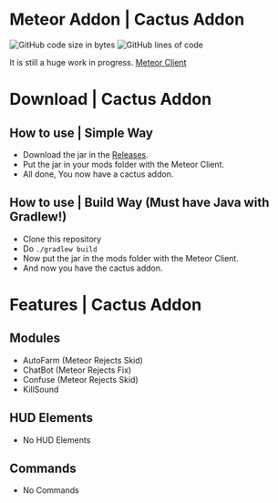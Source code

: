 # Meteor Addon | Cactus Addon

<img src="https://img.shields.io/github/languages/code-size/77panic/CactusAddon" alt="GitHub code size in bytes"/>
<img src="https://img.shields.io/endpoint?url=https://ghloc.vercel.app/api/77panic/CactusAddon/badge?filter=.java$&label=lines%20of%20code&color=blue" alt="GitHub lines of code"/>

It is still a huge work in progress.
[Meteor Client]([https://github.com/MeteorDevelopment/meteor-client/issues](https://github.com/77panic/CactusAddon/releases))

# Download | Cactus Addon

## How to use | Simple Way

- Download the jar in the [Releases]([https://github.com/MeteorDevelopment/meteor-client/issues](https://github.com/77panic/CactusAddon/releases)).
- Put the jar in your mods folder with the Meteor Client.
- All done, You now have a cactus addon.

## How to use | Build Way (Must have Java with Gradlew!)

- Clone this repository
- Do `./gradlew build`
- Now put the jar in the mods folder with the Meteor Client.
- And now you have the cactus addon.

# Features | Cactus Addon

## Modules

- AutoFarm (Meteor Rejects Skid)
- ChatBot (Meteor Rejects Fix)
- Confuse (Meteor Rejects Skid)
- KillSound

## HUD Elements

- No HUD Elements

## Commands

- No Commands
